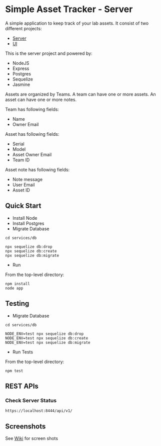 # Simple Asset Tracker - Server

A simple application to keep track of your lab assets. It consist of two different projects:

* [Server](https://github.com/sendtorrk/sat_srv/wiki)
* [UI](https://github.com/sendtorrk/sat_web_ui/wiki)

This is the server project and powered by:

* NodeJS
* Express
* Postgres
* Sequelize
* Jasmine

Assets are organized by Teams. A team can have one or more assets. An asset can have one or more notes.

Team has following fields:

* Name
* Owner Email

Asset has following fields:

* Serial
* Model
* Asset Owner Email
* Team ID

Asset note has following fields:

* Note message
* User Email
* Asset ID

## Quick Start

* Install Node
* Install Postgres
* Migrate Database

```
cd services/db

npx sequelize db:drop
npx sequelize db:create
npx sequelize db:migrate
```

* Run

From the top-level directory:

```
npm install
node app
```

## Testing

* Migrate Database

```
cd services/db

NODE_ENV=test npx sequelize db:drop
NODE_ENV=test npx sequelize db:create
NODE_ENV=test npx sequelize db:migrate
```

* Run Tests

From the top-level directory:

```
npm test
```

## REST APIs

### Check Server Status

```
https://localhost:8444/api/v1/
```

## Screenshots
See [Wiki](https://github.com/sendtorrk/sat_srv/wiki) for screen shots
